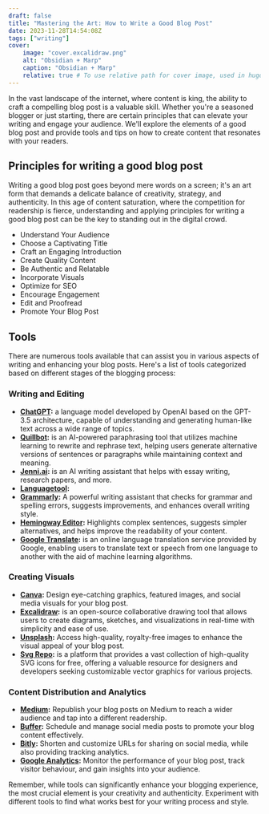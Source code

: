 ```yaml
---
draft: false
title: "Mastering the Art: How to Write a Good Blog Post"
date: 2023-11-28T14:54:08Z
tags: ["writing"]
cover:
    image: "cover.excalidraw.png"
    alt: "Obsidian + Marp"
    caption: "Obsidian + Marp"
    relative: true # To use relative path for cover image, used in hugo Page-bundles
---
```


In the vast landscape of the internet, where content is king, the ability to craft a compelling blog post is a valuable skill. Whether you're a seasoned blogger or just starting, there are certain principles that can elevate your writing and engage your audience. We'll explore the elements of a good blog post and provide tools and tips on how to create content that resonates with your readers.

## Principles for writing a good blog post

Writing a good blog post goes beyond mere words on a screen; it's an art form that demands a delicate balance of creativity, strategy, and authenticity. In this age of content saturation, where the competition for readership is fierce, understanding and applying principles for writing a good blog post can be the key to standing out in the digital crowd.

- Understand Your Audience
- Choose a Captivating Title
- Craft an Engaging Introduction
- Create Quality Content
- Be Authentic and Relatable
- Incorporate Visuals
- Optimize for SEO
- Encourage Engagement
- Edit and Proofread
- Promote Your Blog Post

## Tools

There are numerous tools available that can assist you in various aspects of writing and enhancing your blog posts. Here's a list of tools categorized based on different stages of the blogging process:

### Writing and Editing

- **[ChatGPT](https://chat.openai.com):** a language model developed by OpenAI based on the GPT-3.5 architecture, capable of understanding and generating human-like text across a wide range of topics.
- **[Quillbot](https://quillbot.com/):**  is an AI-powered paraphrasing tool that utilizes machine learning to rewrite and rephrase text, helping users generate alternative versions of sentences or paragraphs while maintaining context and meaning.
- **[Jenni.ai](https://app.jenni.ai/):** is an AI writing assistant that helps with essay writing, research papers, and more.
- **[Languagetool](https://languagetool.org/editor):**
- **[Grammarly](https://app.grammarly.com/):** A powerful writing assistant that checks for grammar and spelling errors, suggests improvements, and enhances overall writing style.
- **[Hemingway Editor](https://hemingwayapp.com/):** Highlights complex sentences, suggests simpler alternatives, and helps improve the readability of your content.
- **[Google Translate](https://translate.google.it):**  is an online language translation service provided by Google, enabling users to translate text or speech from one language to another with the aid of machine learning algorithms.

### Creating Visuals

- **[Canva](https://www.canva.com):** Design eye-catching graphics, featured images, and social media visuals for your blog post.
- **[Excalidraw](https://excalidraw.com):** is an open-source collaborative drawing tool that allows users to create diagrams, sketches, and visualizations in real-time with simplicity and ease of use.
- **[Unsplash](https://unsplash.com/):** Access high-quality, royalty-free images to enhance the visual appeal of your blog post.
- **[Svg Repo](https://www.svgrepo.com/):** is a platform that provides a vast collection of high-quality SVG icons for free, offering a valuable resource for designers and developers seeking customizable vector graphics for various projects.

### Content Distribution and Analytics

- **[Medium](https://medium.com/):** Republish your blog posts on Medium to reach a wider audience and tap into a different readership.
- **[Buffer](https://publish.buffer.com):** Schedule and manage social media posts to promote your blog content effectively.
- **[Bitly](https://bitly.com/):** Shorten and customize URLs for sharing on social media, while also providing tracking analytics.
- **[Google Analytics](https://marketingplatform.google.com/home):** Monitor the performance of your blog post, track visitor behaviour, and gain insights into your audience.

Remember, while tools can significantly enhance your blogging experience, the most crucial element is your creativity and authenticity. Experiment with different tools to find what works best for your writing process and style.